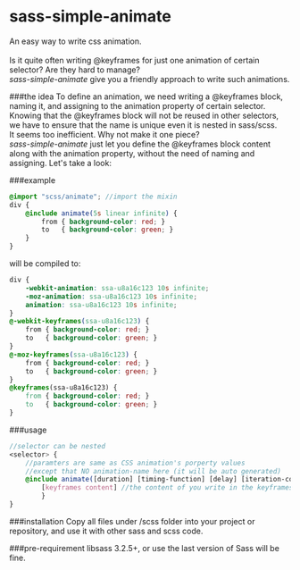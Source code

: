 # sass-simple-animate
An easy way to write css animation.<br><br>
Is it quite often writing @keyframes for just one animation of certain selector? 
Are they hard to manage?<br>
*sass-simple-animate* give you a friendly approach to write such animations.

###the idea
To define an animation, we need writing a @keyframes block, naming it, 
and assigning to the animation property of certain selector. 
Knowing that the @keyframes block will not be reused in other selectors, 
we have to ensure that the name is unique even it is nested in sass/scss.<br>
It seems too inefficient. Why not make it one piece?<br>
*sass-simple-animate* just let you define the @keyframes block content along with 
the animation property, without the need of naming and assigning. Let's take a look:

###example
```scss
@import "scss/animate"; //import the mixin
div {
    @include animate(5s linear infinite) {
        from { background-color: red; }
    	to   { background-color: green; }
    }
}
```
will be compiled to:
```css
div {
	-webkit-animation: ssa-u8a16c123 10s infinite;
	-moz-animation: ssa-u8a16c123 10s infinite;
	animation: ssa-u8a16c123 10s infinite;
}
@-webkit-keyframes(ssa-u8a16c123) {
	from { background-color: red; }
	to   { background-color: green; }
}
@-moz-keyframes(ssa-u8a16c123) {
	from { background-color: red; }
	to   { background-color: green; }
}
@keyframes(ssa-u8a16c123) {
	from { background-color: red; }
	to   { background-color: green; }
}
```

###usage
```scss
//selector can be nested
<selector> {
    //paramters are same as CSS animation's porperty values
    //except that NO animation-name here (it will be auto generated)
    @include animate([duration] [timing-function] [delay] [iteration-count] [direction] [fill-mode] [play-state]) {
        [keyframes content] //the content of you write in the keyframes
        }
}
```

###installation
Copy all files under /scss folder into your project or repository, and use it with other sass and scss code.

###pre-requirement
libsass 3.2.5+, or use the last version of Sass will be fine.